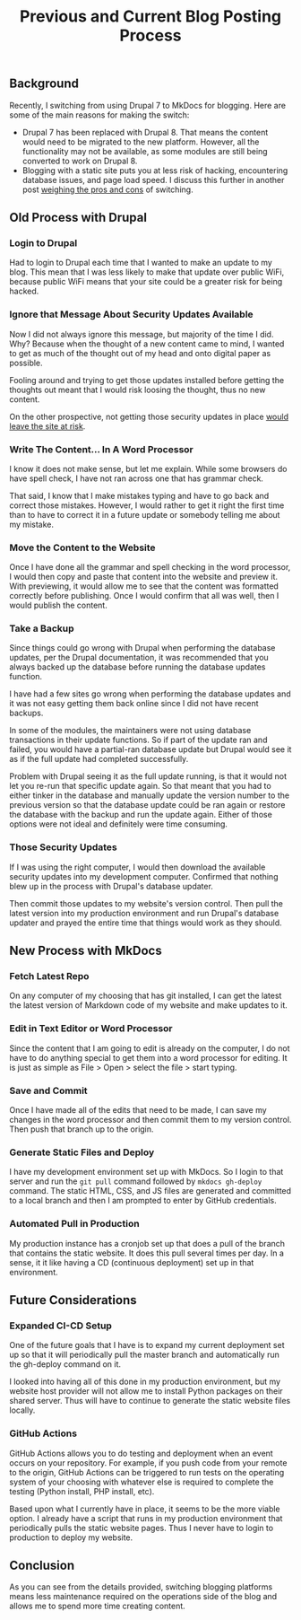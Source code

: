 ﻿---
posted: 2020-02-06
updated: 2020-07-15
category: technology
title: Previous and Current Blog Posting Process
keywords: blog, blogging, black bloggers, content creation, writing content
---

## Background 

Recently, I switching from using Drupal 7 to MkDocs for blogging. 
Here are some of the main reasons for making the switch: 

* Drupal 7 has been replaced with Drupal 8. That means the content 
would need to be migrated to the new platform. However, all the functionality
may not be available, as some modules are still being converted 
to work on Drupal 8. 
* Blogging with a static site puts you at less risk of hacking,
encountering database issues, and page load speed. I discuss this 
further in another post 
[weighing the pros and cons](/blog/2019.12.21-switched-blog-from-drupal-to-mkdocs)
of switching.

## Old Process with Drupal

### Login to Drupal 

Had to login to Drupal each time that I wanted to make an update to my blog. 
This mean that I was less likely to make that update over public WiFi, because 
public WiFi means that your site could be a greater risk for being hacked.

### Ignore that Message About Security Updates Available 

Now I did not always ignore this message, but majority of the time I did. 
Why? Because when the thought of a new content came to mind, I wanted to get 
as much of the thought out of my head and onto digital paper as possible. 

Fooling around and trying to get those updates installed before getting the 
thoughts out meant that I would risk loosing the thought, thus no new content.

On the other prospective, not getting those security updates in place 
[would leave the site at risk](/blog/2019.12.21-switched-blog-from-drupal-to-mkdocs/#drupal-security-updates).

### Write The Content... In A Word Processor

I know it does not make sense, but let me explain. While some browsers do have 
spell check, I have not ran across one that has grammar check.

That said, I know that I make mistakes typing and have to go back and correct those mistakes. 
However, I would rather to get it right the first time than to have to correct 
it in a future update or somebody telling me about my mistake. 

### Move the Content to the Website

Once I have done all the grammar and spell checking in the word processor, 
I would then copy and paste that content into the website and preview it. 
With previewing, it would allow me to see that the content was formatted 
correctly before publishing. Once I would confirm that all was well, 
then I would publish the content. 

### Take a Backup

Since things could go wrong with Drupal when performing the database updates, 
per the Drupal documentation, it was recommended that you always backed up
the database before running the database updates function. 

I have had a few sites go wrong when performing the database updates and it was 
not easy getting them back online since I did not have recent backups. 

In some of the modules, the maintainers were not using database transactions
in their update functions. So if part of the update ran and failed, you would have 
a partial-ran database update but Drupal would see it as if the full update 
had completed successfully.

Problem with Drupal seeing it as the full update 
running, is that it would not let you re-run that specific update again.
So that meant that you had to either tinker in the database and manually update 
the version number to the previous version so that the database update could be 
ran again or restore the database with the backup and run the update again. 
Either of those options were not ideal and definitely were time consuming.

### Those Security Updates 

If I was using the right computer, I would then download the available security
updates into my development computer. Confirmed that nothing blew up in the process
with Drupal's database updater. 

Then commit those updates to my website's version control. Then pull the latest 
version into my production environment and run Drupal's database updater
and prayed the entire time that things would work as they should. 

## New Process with MkDocs 

### Fetch Latest Repo 

On any computer of my choosing that has git installed, 
I can get the latest the latest version of Markdown 
code of my website and make updates to it. 

### Edit in Text Editor or Word Processor 

Since the content that I am going to edit is already on the computer, I do 
not have to do anything special to get them into a word processor for editing. It 
is just as simple as File > Open > select the file > start typing.

### Save and Commit 

Once I have made all of the edits that need to be made, I can save my changes in the 
word processor and then commit them to my version control. Then push that branch 
up to the origin.

### Generate Static Files and Deploy 

I have my development environment set up with MkDocs. So I login to that server and 
run the ``` git pull ``` command followed by ``` mkdocs gh-deploy ``` command. 
The static HTML, CSS, and JS files are generated and committed to a local branch and
then I am prompted to enter by GitHub credentials. 

### Automated Pull in Production 

My production instance has a cronjob set up that does a pull of the branch that 
contains the static website. It does this pull several times per day. In a sense, it 
it like having a CD (continuous deployment) set up in that environment. 

## Future Considerations 

### Expanded CI-CD Setup

One of the future goals that I have is to expand my current deployment set up 
so that it will periodically pull the master branch and automatically 
run the gh-deploy command on it. 

I looked into having all of this done in my 
production environment, but my website host provider will not allow me 
to install Python packages on their shared server. Thus will have to continue 
to generate the static website files locally.

### GitHub Actions

GitHub Actions allows you to do testing and deployment when an event occurs
on your repository. For example, if you push code from your remote to the origin, 
GitHub Actions can be triggered to run tests on the operating system of your 
choosing with whatever else is required to complete the testing (Python install, 
PHP install, etc). 

Based upon what I currently have in place, it seems to be the more viable option.
I already have a script that runs in my production environment that periodically
pulls the static website pages. Thus I never have to login to production 
to deploy my website. 

## Conclusion 

As you can see from the details provided, switching blogging platforms means
less maintenance required on the operations side of the blog and allows 
me to spend more time creating content. 


